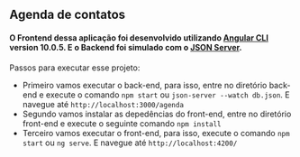 ## Agenda de contatos
#### O Frontend dessa aplicação foi desenvolvido utilizando [Angular CLI](https://github.com/angular/angular-cli) version 10.0.5. E o Backend foi simulado com o [JSON Server](https://github.com/typicode/json-server).

Passos para executar esse projeto:
- Primeiro vamos executar o back-end, para isso, entre no diretório back-end e execute o comando  `npm start` ou  `json-server --watch db.json`. E navegue até `http://localhost:3000/agenda`
- Segundo vamos instalar as depedências do front-end, entre no diretório front-end e execute o seguinte comando `npm install`
- Terceiro vamos executar o front-end, para isso, execute o comando `npm start` ou `ng serve`. E navegue até `http://localhost:4200/`
